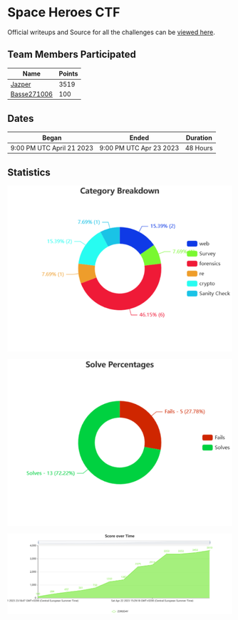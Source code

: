 # Space Heroes CTF

Official writeups and Source for all the challenges can be [viewed here](https://github.com/FITSEC/spaceheroes_ctf_23).

## Team Members Participated

| Name                                            | Points  |
|-------------------------------------------------|---------|
| [Jazper](https://github.com/j4asper)            | 3519    |
| [Basse271006](https://github.com/Basse271006)   | 100     |

## Dates

| Began                      | Ended                   | Duration  |
|----------------------------|-------------------------|-----------|
| 9:00 PM UTC April 21 2023  | 9:00 PM UTC Apr 23 2023 | 48 Hours  |

## Statistics

![Category Breakdown](./.images/Category%20Breakdown.png)

![Solve Percentages](./.images/Solve%20Percentages.png)

![Score over Time](./.images/Score%20over%20Time.png)
